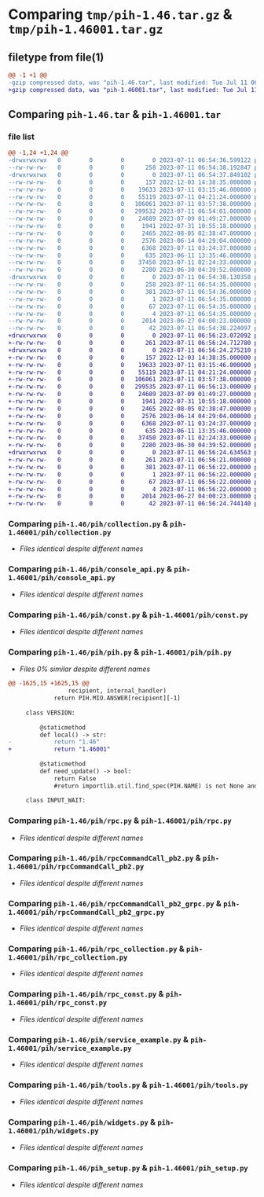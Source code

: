 # Comparing `tmp/pih-1.46.tar.gz` & `tmp/pih-1.46001.tar.gz`

## filetype from file(1)

```diff
@@ -1 +1 @@
-gzip compressed data, was "pih-1.46.tar", last modified: Tue Jul 11 06:54:38 2023, max compression
+gzip compressed data, was "pih-1.46001.tar", last modified: Tue Jul 11 06:56:24 2023, max compression
```

## Comparing `pih-1.46.tar` & `pih-1.46001.tar`

### file list

```diff
@@ -1,24 +1,24 @@
-drwxrwxrwx   0        0        0        0 2023-07-11 06:54:36.599122 pih-1.46/
--rw-rw-rw-   0        0        0      258 2023-07-11 06:54:38.192847 pih-1.46/PKG-INFO
-drwxrwxrwx   0        0        0        0 2023-07-11 06:54:37.849102 pih-1.46/pih/
--rw-rw-rw-   0        0        0      157 2022-12-03 14:38:35.000000 pih-1.46/pih/__init__.py
--rw-rw-rw-   0        0        0    19633 2023-07-11 03:15:46.000000 pih-1.46/pih/collection.py
--rw-rw-rw-   0        0        0    55119 2023-07-11 04:21:24.000000 pih-1.46/pih/console_api.py
--rw-rw-rw-   0        0        0   106061 2023-07-11 03:57:38.000000 pih-1.46/pih/const.py
--rw-rw-rw-   0        0        0   299532 2023-07-11 06:54:01.000000 pih-1.46/pih/pih.py
--rw-rw-rw-   0        0        0    24689 2023-07-09 01:49:27.000000 pih-1.46/pih/rpc.py
--rw-rw-rw-   0        0        0     1941 2022-07-31 10:55:18.000000 pih-1.46/pih/rpcCommandCall_pb2.py
--rw-rw-rw-   0        0        0     2465 2022-08-05 02:38:47.000000 pih-1.46/pih/rpcCommandCall_pb2_grpc.py
--rw-rw-rw-   0        0        0     2576 2023-06-14 04:29:04.000000 pih-1.46/pih/rpc_collection.py
--rw-rw-rw-   0        0        0     6368 2023-07-11 03:24:37.000000 pih-1.46/pih/rpc_const.py
--rw-rw-rw-   0        0        0      635 2023-06-11 13:35:46.000000 pih-1.46/pih/service_example.py
--rw-rw-rw-   0        0        0    37450 2023-07-11 02:24:33.000000 pih-1.46/pih/tools.py
--rw-rw-rw-   0        0        0     2280 2023-06-30 04:39:52.000000 pih-1.46/pih/widgets.py
-drwxrwxrwx   0        0        0        0 2023-07-11 06:54:38.130358 pih-1.46/pih.egg-info/
--rw-rw-rw-   0        0        0      258 2023-07-11 06:54:35.000000 pih-1.46/pih.egg-info/PKG-INFO
--rw-rw-rw-   0        0        0      381 2023-07-11 06:54:36.000000 pih-1.46/pih.egg-info/SOURCES.txt
--rw-rw-rw-   0        0        0        1 2023-07-11 06:54:35.000000 pih-1.46/pih.egg-info/dependency_links.txt
--rw-rw-rw-   0        0        0       67 2023-07-11 06:54:35.000000 pih-1.46/pih.egg-info/requires.txt
--rw-rw-rw-   0        0        0        4 2023-07-11 06:54:35.000000 pih-1.46/pih.egg-info/top_level.txt
--rw-rw-rw-   0        0        0     2014 2023-06-27 04:00:23.000000 pih-1.46/pih_setup.py
--rw-rw-rw-   0        0        0       42 2023-07-11 06:54:38.224097 pih-1.46/setup.cfg
+drwxrwxrwx   0        0        0        0 2023-07-11 06:56:23.072092 pih-1.46001/
+-rw-rw-rw-   0        0        0      261 2023-07-11 06:56:24.712780 pih-1.46001/PKG-INFO
+drwxrwxrwx   0        0        0        0 2023-07-11 06:56:24.275210 pih-1.46001/pih/
+-rw-rw-rw-   0        0        0      157 2022-12-03 14:38:35.000000 pih-1.46001/pih/__init__.py
+-rw-rw-rw-   0        0        0    19633 2023-07-11 03:15:46.000000 pih-1.46001/pih/collection.py
+-rw-rw-rw-   0        0        0    55119 2023-07-11 04:21:24.000000 pih-1.46001/pih/console_api.py
+-rw-rw-rw-   0        0        0   106061 2023-07-11 03:57:38.000000 pih-1.46001/pih/const.py
+-rw-rw-rw-   0        0        0   299535 2023-07-11 06:56:13.000000 pih-1.46001/pih/pih.py
+-rw-rw-rw-   0        0        0    24689 2023-07-09 01:49:27.000000 pih-1.46001/pih/rpc.py
+-rw-rw-rw-   0        0        0     1941 2022-07-31 10:55:18.000000 pih-1.46001/pih/rpcCommandCall_pb2.py
+-rw-rw-rw-   0        0        0     2465 2022-08-05 02:38:47.000000 pih-1.46001/pih/rpcCommandCall_pb2_grpc.py
+-rw-rw-rw-   0        0        0     2576 2023-06-14 04:29:04.000000 pih-1.46001/pih/rpc_collection.py
+-rw-rw-rw-   0        0        0     6368 2023-07-11 03:24:37.000000 pih-1.46001/pih/rpc_const.py
+-rw-rw-rw-   0        0        0      635 2023-06-11 13:35:46.000000 pih-1.46001/pih/service_example.py
+-rw-rw-rw-   0        0        0    37450 2023-07-11 02:24:33.000000 pih-1.46001/pih/tools.py
+-rw-rw-rw-   0        0        0     2280 2023-06-30 04:39:52.000000 pih-1.46001/pih/widgets.py
+drwxrwxrwx   0        0        0        0 2023-07-11 06:56:24.634563 pih-1.46001/pih.egg-info/
+-rw-rw-rw-   0        0        0      261 2023-07-11 06:56:21.000000 pih-1.46001/pih.egg-info/PKG-INFO
+-rw-rw-rw-   0        0        0      381 2023-07-11 06:56:22.000000 pih-1.46001/pih.egg-info/SOURCES.txt
+-rw-rw-rw-   0        0        0        1 2023-07-11 06:56:22.000000 pih-1.46001/pih.egg-info/dependency_links.txt
+-rw-rw-rw-   0        0        0       67 2023-07-11 06:56:22.000000 pih-1.46001/pih.egg-info/requires.txt
+-rw-rw-rw-   0        0        0        4 2023-07-11 06:56:22.000000 pih-1.46001/pih.egg-info/top_level.txt
+-rw-rw-rw-   0        0        0     2014 2023-06-27 04:00:23.000000 pih-1.46001/pih_setup.py
+-rw-rw-rw-   0        0        0       42 2023-07-11 06:56:24.744140 pih-1.46001/setup.cfg
```

### Comparing `pih-1.46/pih/collection.py` & `pih-1.46001/pih/collection.py`

 * *Files identical despite different names*

### Comparing `pih-1.46/pih/console_api.py` & `pih-1.46001/pih/console_api.py`

 * *Files identical despite different names*

### Comparing `pih-1.46/pih/const.py` & `pih-1.46001/pih/const.py`

 * *Files identical despite different names*

### Comparing `pih-1.46/pih/pih.py` & `pih-1.46001/pih/pih.py`

 * *Files 0% similar despite different names*

```diff
@@ -1625,15 +1625,15 @@
                 recipient, internal_handler)
             return PIH.MIO.ANSWER[recipient][-1] 
 
     class VERSION:
 
         @staticmethod
         def local() -> str:
-            return "1.46"
+            return "1.46001"
 
         @staticmethod
         def need_update() -> bool:
             return False
             #return importlib.util.find_spec(PIH.NAME) is not None and PIH.VERSION.local() < PIH.VERSION.remote()
     
     class INPUT_WAIT:
```

### Comparing `pih-1.46/pih/rpc.py` & `pih-1.46001/pih/rpc.py`

 * *Files identical despite different names*

### Comparing `pih-1.46/pih/rpcCommandCall_pb2.py` & `pih-1.46001/pih/rpcCommandCall_pb2.py`

 * *Files identical despite different names*

### Comparing `pih-1.46/pih/rpcCommandCall_pb2_grpc.py` & `pih-1.46001/pih/rpcCommandCall_pb2_grpc.py`

 * *Files identical despite different names*

### Comparing `pih-1.46/pih/rpc_collection.py` & `pih-1.46001/pih/rpc_collection.py`

 * *Files identical despite different names*

### Comparing `pih-1.46/pih/rpc_const.py` & `pih-1.46001/pih/rpc_const.py`

 * *Files identical despite different names*

### Comparing `pih-1.46/pih/service_example.py` & `pih-1.46001/pih/service_example.py`

 * *Files identical despite different names*

### Comparing `pih-1.46/pih/tools.py` & `pih-1.46001/pih/tools.py`

 * *Files identical despite different names*

### Comparing `pih-1.46/pih/widgets.py` & `pih-1.46001/pih/widgets.py`

 * *Files identical despite different names*

### Comparing `pih-1.46/pih_setup.py` & `pih-1.46001/pih_setup.py`

 * *Files identical despite different names*

